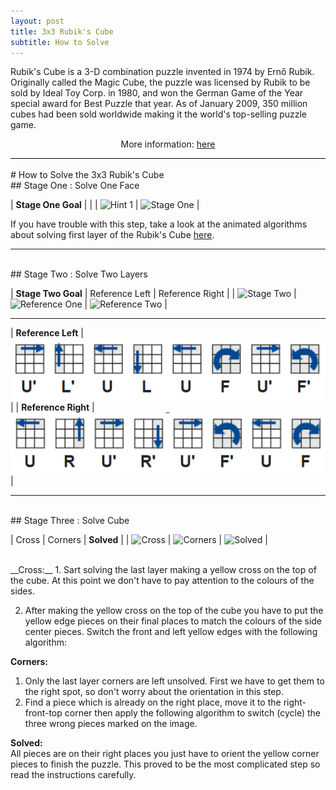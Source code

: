 ```yaml
---
layout: post
title: 3x3 Rubik's Cube
subtitle: How to Solve
---
```


<div style="border-bottom:1px solid black">
<p>
Rubik's Cube is a 3-D combination puzzle invented in 1974 by Ernő Rubik. Originally called the Magic Cube, the puzzle was licensed by Rubik to be sold by Ideal Toy Corp. in 1980, and won the German Game of the Year special award for Best Puzzle that year. As of January 2009, 350 million cubes had been sold worldwide making it the world's top-selling puzzle game.
</p>
<p style="text-align:center"> More information: <a href="http://simplyadvanced.net/blog/cheat-sheet-for-windows-command-prompt/">here</a></p>

</div>

<br>
# How to Solve the 3x3 Rubik's Cube
<br>
## Stage One : Solve One Face

| __Stage One Goal__ | |
| ![Hint 1](https://ruwix.com/pics/solution/01.png) | ![Stage One](https://ruwix.com/pics/solution/03.png) | 

If you have trouble with this step, take a look at the animated algorithms about solving first layer of the Rubik's Cube [here](
https://ruwix.com/the-rubiks-cube/how-to-solve-the-rubiks-cube-beginners-method/step-1-first-layer-edges/).

____
<br>
## Stage Two : Solve Two Layers

| __Stage Two Goal__ | Reference Left | Reference Right |
| ![Stage Two](https://ruwix.com/pics/solution/07.png) | ![Reference One](https://ruwix.com/pics/solution/09.png) | ![Reference Two](https://ruwix.com/pics/solution/08.png) |

___
| __Reference Left__ | <img src="/img/rubik_stage_2_ref_left.png" style="border:px solid black" /> |
| __Reference Right__ | <img src="/img/rubik_stage_2_ref_right.png" style="border:px solid black" /> |

___
<br>
## Stage Three : Solve Cube

| Cross | Corners | __Solved__ |
| ![Cross](https://ruwix.com/pics/solution/12.png) | ![Corners](https://ruwix.com/pics/solution/16.png) | ![Solved](https://ruwix.com/pics/solution/17.png) |

<br>
__Cross:__
1. Sart solving the last layer making a yellow cross on the top of the cube. At this point we don't have to pay attention to the colours of the sides.

2. After making the yellow cross on the top of the cube you have to put the yellow edge pieces on their final places to match the colours of the side center pieces. Switch the front and left yellow edges with the following algorithm:

__Corners:__
1. Only the last layer corners are left unsolved. First we have to get them to the right spot, so don't worry about the orientation in this step.
2. Find a piece which is already on the right place, move it to the right-front-top corner then apply the following algorithm to switch (cycle) the three wrong pieces marked on the image.

__Solved:__<br>
All pieces are on their right places you just have to orient the yellow corner pieces to finish the puzzle. This proved to be the most complicated step so read the instructions carefully.

